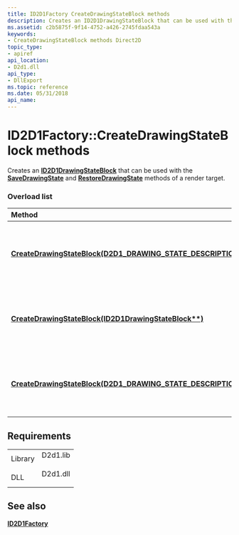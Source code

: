 ```yaml
---
title: ID2D1Factory CreateDrawingStateBlock methods
description: Creates an ID2D1DrawingStateBlock that can be used with the SaveDrawingState and RestoreDrawingState methods of a render target.
ms.assetid: c2b5875f-9f14-4752-a426-2745fdaa543a
keywords:
- CreateDrawingStateBlock methods Direct2D
topic_type:
- apiref
api_location:
- D2d1.dll
api_type:
- DllExport
ms.topic: reference
ms.date: 05/31/2018
api_name: 
---
```


# ID2D1Factory::CreateDrawingStateBlock methods

Creates an [**ID2D1DrawingStateBlock**](https://msdn.microsoft.com/library/Dd371218(v=VS.85).aspx) that can be used with the [**SaveDrawingState**](https://msdn.microsoft.com/library/Dd316876(v=VS.85).aspx) and [**RestoreDrawingState**](https://msdn.microsoft.com/library/Dd316872(v=VS.85).aspx) methods of a render target.

### Overload list



| Method                                                                                                                                                                                                                                                        | Description                                                                                                                                                                                                                                                                   |
|:--------------------------------------------------------------------------------------------------------------------------------------------------------------------------------------------------------------------------------------------------------------|:------------------------------------------------------------------------------------------------------------------------------------------------------------------------------------------------------------------------------------------------------------------------------|
| [**CreateDrawingStateBlock(D2D1\_DRAWING\_STATE\_DESCRIPTION\*,IDWriteRenderingParams\*,ID2D1DrawingStateBlock\*\*)**](https://msdn.microsoft.com/library/Dd371252(v=VS.85).aspx) | Creates an [**ID2D1DrawingStateBlock**](https://msdn.microsoft.com/library/Dd371218(v=VS.85).aspx) that can be used with the [**SaveDrawingState**](https://msdn.microsoft.com/library/Dd316876(v=VS.85).aspx) and [**RestoreDrawingState**](https://msdn.microsoft.com/library/Dd316872(v=VS.85).aspx) methods of a render target.<br/>  |
| [**CreateDrawingStateBlock(ID2D1DrawingStateBlock\*\*)**](https://msdn.microsoft.com/library/Dd371253(v=VS.85).aspx)                                                                                                                            | Creates an [**ID2D1DrawingStateBlock**](https://msdn.microsoft.com/library/Dd371218(v=VS.85).aspx) that can be used with the [**SaveDrawingState**](https://msdn.microsoft.com/library/Dd316876(v=VS.85).aspx) and [**RestoreDrawingState**](https://msdn.microsoft.com/library/Dd316872(v=VS.85).aspx) methods of a render target. <br/> |
| [**CreateDrawingStateBlock(D2D1\_DRAWING\_STATE\_DESCRIPTION&,ID2D1DrawingStateBlock\*\*)**](https://msdn.microsoft.com/library/Dd371257(v=VS.85).aspx)                                                      | Creates an [**ID2D1DrawingStateBlock**](https://msdn.microsoft.com/library/Dd371218(v=VS.85).aspx) that can be used with the [**SaveDrawingState**](https://msdn.microsoft.com/library/Dd316876(v=VS.85).aspx) and [**RestoreDrawingState**](https://msdn.microsoft.com/library/Dd316872(v=VS.85).aspx) methods of a render target.<br/>  |



## Requirements



|                    |                                                                                     |
|--------------------|-------------------------------------------------------------------------------------|
| Library<br/> | <dl> <dt>D2d1.lib</dt> </dl> |
| DLL<br/>     | <dl> <dt>D2d1.dll</dt> </dl> |



## See also

<dl> <dt>

[**ID2D1Factory**](https://msdn.microsoft.com/library/Dd371246(v=VS.85).aspx)
</dt> </dl>

 

 





